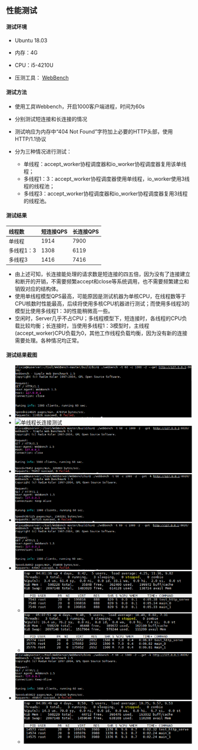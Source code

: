 ## 性能测试

#### 测试环境

- Ubuntu 18.03
- 内存：4G
- CPU：i5-4210U

- 压测工具： [WebBench](https://github.com/linyacool/WebBench) 

#### 测试方法

- 使用工具Webbench，开启1000客户端进程，时间为60s
- 分别测试短连接和长连接的情况
- 测试响应为内存中“404 Not Found”字符加上必要的HTTP头部，使用HTTP/1.1协议

- 分为三种情况进行测试：
  - 单线程：accept_worker协程调度器和io_worker协程调度器复用该单线程；
  - 多线程1：3：accept_worker协程调度器使用单线程，io_worker使用3线程的线程池；
  - 多线程3：accept_worker协程调度器和io_worker协程调度器复用3线程的线程池。

#### 测试结果

| 线程数     | 短连接QPS | 长连接QPS |
| :--------- | --------- | --------- |
| 单线程     | 1914      | 7900      |
| 多线程1：3 | 1308      | 6119      |
| 多线程3    | 1416      | 7416      |

- 由上述可知，长连接能处理的请求数是短连接的四五倍，因为没有了连接建立和断开的开销，不需要频繁accept和close等系统调用，也不需要频繁建立和销毁对应的结构体。
- 使用单线程模型QPS最高，可能原因是测试机器为单核CPU，在线程数等于CPU核数时性能最高，后续将使用多核CPU机器进行测试；而使用多线程3的模型比使用多线程1：3的性能稍微高一些。
- 空闲时，Server几乎不占CPU；多线程模型下，短连接时，各线程的CPU负载比较均衡；长连接时，当使用多线程1：3模型时，主线程(accept_worker)CPU负载为0，其他工作线程负载均衡，因为没有新的连接需要处理。各种情况均正常。

#### 测试结果截图

- ![单线程短连接测试](https://github.com/YuyiLin-Oliva/tinyServer/blob/master/test_results/thread1_close.png)
- ![单线程长连接测试](hhttps://github.com/YuyiLin-Oliva/tinyServer/blob/master/test_results/thread1-keep-alive.png)
- ![多线程1：3短连接测试](https://github.com/YuyiLin-Oliva/tinyServer/blob/master/test_results/threadpool1_3_close.png)
- ![多线程1：3长连接测试](https://github.com/YuyiLin-Oliva/tinyServer/blob/master/test_results/threadpool1_3_keep-alive.png)
- ![多线程3短连接测试](https://github.com/YuyiLin-Oliva/tinyServer/blob/master/test_results/threadpool3_close.png)
  - ![CPU空闲负载](https://github.com/YuyiLin-Oliva/tinyServer/blob/master/test_results/threadpool3_close_空载.png)
  - ![CPU短连接负载](https://github.com/YuyiLin-Oliva/tinyServer/blob/master/test_results/threadpool3_close_cpu.png)
- ![多线程3长连接测试](https://github.com/YuyiLin-Oliva/tinyServer/blob/master/test_results/threadpool3_keep-alive.png)
  - ![CPU长连接负载](https://github.com/YuyiLin-Oliva/tinyServer/blob/master/test_results/threadpool3_keep-alive_cpu.png)
